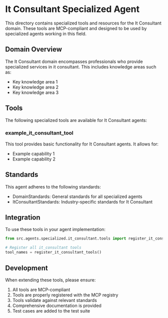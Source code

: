 # It Consultant Specialized Agent

This directory contains specialized tools and resources for the It Consultant domain. These tools are MCP-compliant and designed to be used by specialized agents working in this field.

## Domain Overview

The It Consultant domain encompasses professionals who provide specialized services in it consultant. This includes knowledge areas such as:

- Key knowledge area 1
- Key knowledge area 2
- Key knowledge area 3

## Tools

The following specialized tools are available for It Consultant agents:

### example_it_consultant_tool

This tool provides basic functionality for It Consultant agents. It allows for:

- Example capability 1
- Example capability 2

## Standards

This agent adheres to the following standards:

- DomainStandards: General standards for all specialized agents
- ItConsultantStandards: Industry-specific standards for It Consultant

## Integration

To use these tools in your agent implementation:

```python
from src.agents.specialized.it_consultant.tools import register_it_consultant_tools

# Register all it_consultant tools
tool_names = register_it_consultant_tools()
```

## Development

When extending these tools, please ensure:

1. All tools are MCP-compliant
2. Tools are properly registered with the MCP registry
3. Tools validate against relevant standards
4. Comprehensive documentation is provided
5. Test cases are added to the test suite
